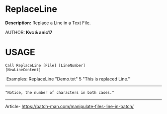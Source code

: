 # ReplaceLine
**Description:**
Replace a Line in a Text File.

AUTHOR:	**Kvc & anic17**

# USAGE

<code>Call ReplaceLine [File] [LineNumber] [NewLineContent]</code>

​	Examples: 		ReplaceLine "Demo.txt" 5 "This is replaced Line."

----


	"Notice, the number of characters in both cases."
----
Article- https://batch-man.com/manipulate-files-line-in-batch/
